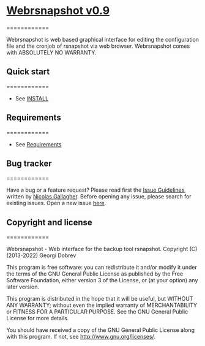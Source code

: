 # [Webrsnapshot v0.9](https://github.com/dobrevg/webrsnapshot)
============

Webrsnapshot is web based graphical interface for editing the configuration file and the cronjob of rsnapshot via web browser. 
Webrsnapshot comes with ABSOLUTELY NO WARRANTY.


## Quick start
============

* See [INSTALL](INSTALL.md)


## Requirements
============

* See [Requirements](INSTALL.md#requirements)


## Bug tracker
============

Have a bug or a feature request? Please read first the [Issue Guidelines](https://github.com/necolas/issue-guidelines), written by [Nicolas Gallagher](https://github.com/necolas/). Before opening any issue, please search for existing issues. Open a new issue [here](https://github.com/dobrevg/webrsnapshot/issues).


## Copyright and license
============

Webrsnapshot - Web interface for the backup tool rsnapshot.
Copyright (C) (2013-2022) Georgi Dobrev

This program is free software: you can redistribute it and/or modify
it under the terms of the GNU General Public License as published by
the Free Software Foundation, either version 3 of the License, or
(at your option) any later version.

This program is distributed in the hope that it will be useful,
but WITHOUT ANY WARRANTY; without even the implied warranty of
MERCHANTABILITY or FITNESS FOR A PARTICULAR PURPOSE.  See the
GNU General Public License for more details.

You should have received a copy of the GNU General Public License
along with this program.  If not, see <http://www.gnu.org/licenses/>.